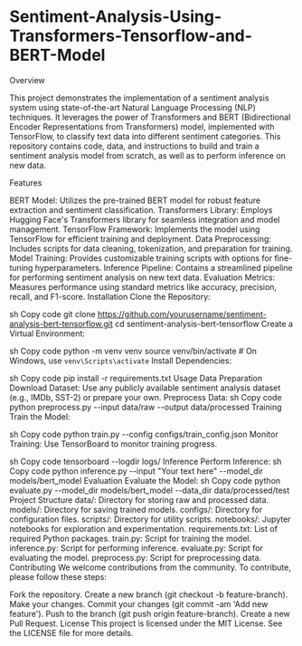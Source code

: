 # Sentiment-Analysis-Using-Transformers-Tensorflow-and-BERT-Model

Overview

This project demonstrates the implementation of a sentiment analysis system using state-of-the-art Natural Language Processing (NLP) techniques. It leverages the power of Transformers and BERT (Bidirectional Encoder Representations from Transformers) model, implemented with TensorFlow, to classify text data into different sentiment categories. This repository contains code, data, and instructions to build and train a sentiment analysis model from scratch, as well as to perform inference on new data.

Features

BERT Model: Utilizes the pre-trained BERT model for robust feature extraction and sentiment classification.
Transformers Library: Employs Hugging Face's Transformers library for seamless integration and model management.
TensorFlow Framework: Implements the model using TensorFlow for efficient training and deployment.
Data Preprocessing: Includes scripts for data cleaning, tokenization, and preparation for training.
Model Training: Provides customizable training scripts with options for fine-tuning hyperparameters.
Inference Pipeline: Contains a streamlined pipeline for performing sentiment analysis on new text data.
Evaluation Metrics: Measures performance using standard metrics like accuracy, precision, recall, and F1-score.
Installation
Clone the Repository:

sh
Copy code
git clone https://github.com/yourusername/sentiment-analysis-bert-tensorflow.git
cd sentiment-analysis-bert-tensorflow
Create a Virtual Environment:

sh
Copy code
python -m venv venv
source venv/bin/activate  # On Windows, use `venv\Scripts\activate`
Install Dependencies:

sh
Copy code
pip install -r requirements.txt
Usage
Data Preparation
Download Dataset: Use any publicly available sentiment analysis dataset (e.g., IMDb, SST-2) or prepare your own.
Preprocess Data:
sh
Copy code
python preprocess.py --input data/raw --output data/processed
Training
Train the Model:

sh
Copy code
python train.py --config configs/train_config.json
Monitor Training: Use TensorBoard to monitor training progress.

sh
Copy code
tensorboard --logdir logs/
Inference
Perform Inference:
sh
Copy code
python inference.py --input "Your text here" --model_dir models/bert_model
Evaluation
Evaluate the Model:
sh
Copy code
python evaluate.py --model_dir models/bert_model --data_dir data/processed/test
Project Structure
data/: Directory for storing raw and processed data.
models/: Directory for saving trained models.
configs/: Directory for configuration files.
scripts/: Directory for utility scripts.
notebooks/: Jupyter notebooks for exploration and experimentation.
requirements.txt: List of required Python packages.
train.py: Script for training the model.
inference.py: Script for performing inference.
evaluate.py: Script for evaluating the model.
preprocess.py: Script for preprocessing data.
Contributing
We welcome contributions from the community. To contribute, please follow these steps:

Fork the repository.
Create a new branch (git checkout -b feature-branch).
Make your changes.
Commit your changes (git commit -am 'Add new feature').
Push to the branch (git push origin feature-branch).
Create a new Pull Request.
License
This project is licensed under the MIT License. See the LICENSE file for more details.
